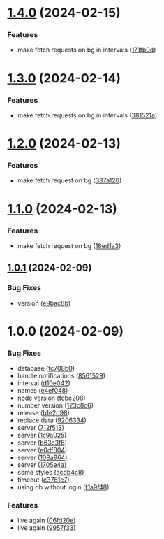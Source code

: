 # [1.4.0](https://github.com/glauroqj/symplometro/compare/v1.3.0...v1.4.0) (2024-02-15)


### Features

* make fetch requests on bg in intervals ([171fb0d](https://github.com/glauroqj/symplometro/commit/171fb0d04d8b8eb095da38629c69f4581799aa56))

# [1.3.0](https://github.com/glauroqj/symplometro/compare/v1.2.0...v1.3.0) (2024-02-14)


### Features

* make fetch requests on bg in intervals ([381521a](https://github.com/glauroqj/symplometro/commit/381521a432189c8fe2a49bdd08509ba90d881d24))

# [1.2.0](https://github.com/glauroqj/symplometro/compare/v1.1.0...v1.2.0) (2024-02-13)


### Features

* make fetch request on bg ([337a120](https://github.com/glauroqj/symplometro/commit/337a120719ed7df231d29ec6dc208c9f9ba4cd63))

# [1.1.0](https://github.com/glauroqj/symplometro/compare/v1.0.1...v1.1.0) (2024-02-13)


### Features

* make fetch request on bg ([18ed1a3](https://github.com/glauroqj/symplometro/commit/18ed1a39cce7eaf7a25ea59006e8f044dc36f8dd))

## [1.0.1](https://github.com/glauroqj/symplometro/compare/v1.0.0...v1.0.1) (2024-02-09)


### Bug Fixes

* version ([e9bac8b](https://github.com/glauroqj/symplometro/commit/e9bac8bfe23873cc366c3be36b64098ce895c0eb))

# 1.0.0 (2024-02-09)


### Bug Fixes

* database ([fc708b0](https://github.com/glauroqj/symplometro/commit/fc708b0aa9f55647e2d93b8ce365897c8b81ffae))
* handle notifications ([8561529](https://github.com/glauroqj/symplometro/commit/8561529c2424c14d3aed3d254995a38868563db0))
* interval ([d10e042](https://github.com/glauroqj/symplometro/commit/d10e04244e311b441b7de2996297a087788bc46e))
* names ([e4ef048](https://github.com/glauroqj/symplometro/commit/e4ef048baa5d7940bec633d53aabfdac03ad7b00))
* node version ([fcbe208](https://github.com/glauroqj/symplometro/commit/fcbe208101fe9f3294e08f20c76814ccf6e8dad2))
* number version ([123c8c6](https://github.com/glauroqj/symplometro/commit/123c8c6847847eb81c7d84dbb80fc4a7f8b57bb2))
* release ([b1e2d98](https://github.com/glauroqj/symplometro/commit/b1e2d983c8975702ad611d93ab1737a8ec8e71db))
* replace data ([9206334](https://github.com/glauroqj/symplometro/commit/9206334c06a2290cad3de083a2f279824f2ac7f2))
* server ([712f513](https://github.com/glauroqj/symplometro/commit/712f513ee00a858bd17489918f510147e7fe7380))
* server ([1c9a025](https://github.com/glauroqj/symplometro/commit/1c9a025bbdfb053c77f9b7563ab8c32fe55622de))
* server ([b63e3f6](https://github.com/glauroqj/symplometro/commit/b63e3f6162084641edab4a4e9421c74a0bc53485))
* server ([e0df804](https://github.com/glauroqj/symplometro/commit/e0df8040c3b3921dd18183f5f0c3cfba071fa0c5))
* server ([108a964](https://github.com/glauroqj/symplometro/commit/108a964c574257687999c9146632853eae0e808c))
* server ([1705e4a](https://github.com/glauroqj/symplometro/commit/1705e4aa8189875277fcd3b8c0c490db210862c3))
* some styles ([acdb4c8](https://github.com/glauroqj/symplometro/commit/acdb4c824c7f7fb7291c010971c1052e2d8158df))
* timeout ([e3761e7](https://github.com/glauroqj/symplometro/commit/e3761e7d80d61cc31c68e3ab90516f5e02015075))
* using db without login ([f1a9f48](https://github.com/glauroqj/symplometro/commit/f1a9f4872c74b8a490b7617f1427da98c5ca114c))


### Features

* live again ([06fd20e](https://github.com/glauroqj/symplometro/commit/06fd20ecd58c339e73513ee78e15a4d715474878))
* live again ([9957f33](https://github.com/glauroqj/symplometro/commit/9957f3356cffcc7f4bf92d3f908d174eb7833a8c))
